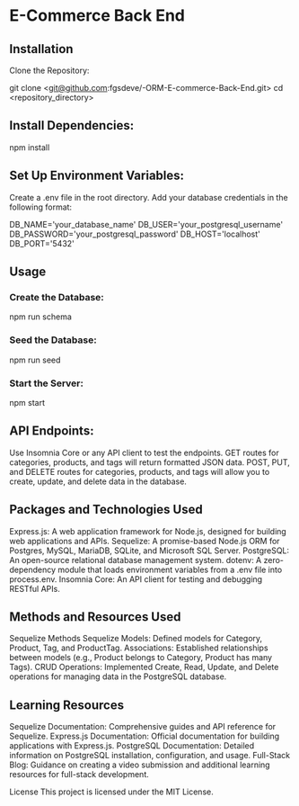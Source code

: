 # E-Commerce Back End

## Installation
Clone the Repository:

git clone <git@github.com:fgsdeve/-ORM-E-commerce-Back-End.git>
cd <repository_directory>

## Install Dependencies:
npm install

## Set Up Environment Variables:

Create a .env file in the root directory.
Add your database credentials in the following format:

DB_NAME='your_database_name'
DB_USER='your_postgresql_username'
DB_PASSWORD='your_postgresql_password'
DB_HOST='localhost'
DB_PORT='5432'

## Usage

### Create the Database:

npm run schema

### Seed the Database:

npm run seed

### Start the Server:

npm start

## API Endpoints:

Use Insomnia Core or any API client to test the endpoints.
GET routes for categories, products, and tags will return formatted JSON data.
POST, PUT, and DELETE routes for categories, products, and tags will allow you to create, update, and delete data in the database.

## Packages and Technologies Used

Express.js: A web application framework for Node.js, designed for building web applications and APIs.
Sequelize: A promise-based Node.js ORM for Postgres, MySQL, MariaDB, SQLite, and Microsoft SQL Server.
PostgreSQL: An open-source relational database management system.
dotenv: A zero-dependency module that loads environment variables from a .env file into process.env.
Insomnia Core: An API client for testing and debugging RESTful APIs.

## Methods and Resources Used

Sequelize Methods
Sequelize Models: Defined models for Category, Product, Tag, and ProductTag.
Associations: Established relationships between models (e.g., Product belongs to Category, Product has many Tags).
CRUD Operations: Implemented Create, Read, Update, and Delete operations for managing data in the PostgreSQL database.

## Learning Resources
Sequelize Documentation: Comprehensive guides and API reference for Sequelize.
Express.js Documentation: Official documentation for building applications with Express.js.
PostgreSQL Documentation: Detailed information on PostgreSQL installation, configuration, and usage.
Full-Stack Blog: Guidance on creating a video submission and additional learning resources for full-stack development.

License
This project is licensed under the MIT License.
